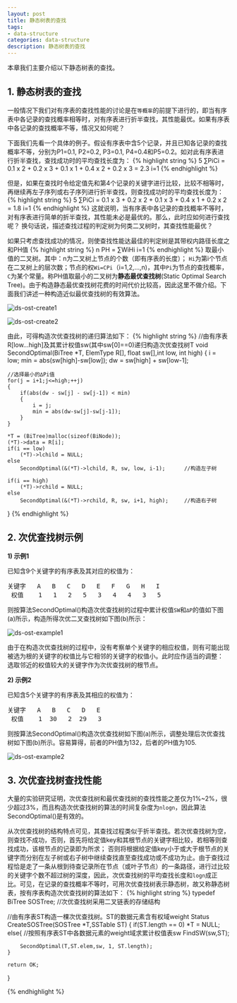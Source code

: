 ```yaml
---
layout: post
title: 静态树表的查找
tags:
- data-structure
categories: data-structure
description: 静态树表的查找
---
```



本章我们主要介绍以下静态树表的查找。


<!-- more -->

## 1. 静态树表的查找

一般情况下我们对有序表的查找性能的讨论是在```等概率```的前提下进行的，即当有序表中各记录的查找概率相等时，对有序表进行折半查找，其性能最优。如果有序表中各记录的查找概率不等，情况又如何呢？

下面我们先看一个具体的例子。假设有序表中含5个记录，并且已知各记录的查找概率不等，分别为P1=0.1, P2=0.2, P3=0.1, P4=0.4和P5=0.2。如对此有序表进行折半查找，查找成功时的平均查找长度为：
{% highlight string %}
5
∑PiCi = 0.1 x 2 +  0.2 x 3 + 0.1 x 1 + 0.4 x 2 + 0.2 x 3 = 2.3
i=1
{% endhighlight %}

但是，如果在查找时令给定值先和第4个记录的关键字进行比较，比较不相等时，再继续再左子序列或右子序列进行折半查找，则查找成功时的平均查找长度为：
{% highlight string %}
5
∑PiCi = 0.1 x 3 +  0.2 x 2 + 0.1 x 3 + 0.4 x 1 + 0.2 x 2 = 1.8
i=1
{% endhighlight %}
这就说明，当有序表中各记录的查找概率不等时，对有序表进行简单的折半查找，其性能未必是最优的。那么，此时应如何进行查找呢？ 换句话说，描述查找过程的判定树为何类二叉树时，其查找性能最优？

如果只考虑查找成功的情况，则使查找性能达最佳的判定树是其带权内路径长度之和PH值
{% highlight string %}
     n
PH = ∑WiHi 
     i=1
{% endhighlight %}
取最小值的二叉树。其中：n为二叉树上节点的个数（即有序表的长度）； ```Hi```为第i个节点在二叉树上的层次数；节点的权```Wi=CPi```（i=1,2,...,n)，其中```Pi```为节点的查找概率，```C```为某个常量。称PH值取最小的二叉树为**静态最优查找树**(Static Optimal Search Tree)。由于构造静态最优查找树花费的时间代价比较高，因此这里不做介绍。下面我们讲述一种构造近似最优查找树的有效算法。

![ds-ost-create1](https://ivanzz1001.github.io/records/assets/img/data_structure/ds_ost_create1.jpg)

![ds-ost-create2](https://ivanzz1001.github.io/records/assets/img/data_structure/ds_ost_create2.jpg)

由此，可得构造次优查找树的递归算法如下：
{% highlight string %}
//由有序表R[low...high]及其累计权值sw(其中sw[0]==0)递归构造次优查找树T
void SecondOptimal(BiTree *T, ElemType R[], float sw[],int low, int high)
{
	i = low;
	min = abs(sw[high]-sw[low]);
	dw = sw[high] + sw[low-1];

	//选择最小的∆Pi值
	for(j = i+1;j<=high;++j)    
	{
		if(abs(dw - sw[j] - sw[j-1]) < min)
		{
			i = j;
			min = abs(dw-sw[j]-sw[j-1]);
		}
	}

	*T = (BiTree)malloc(sizeof(BiNode));
	(*T)->data = R[i];
	if(i == low)
		(*T)->lchild = NULL;
	else
		SecondOptimal(&(*T)->lchild, R, sw, low, i-1);		//构造左子树

	if(i == high)
		(*T)->rchild = NULL;
	else
		SecondOptimal(&(*T)->rchild, R, sw, i+1, high);		//构造右子树
}
{% endhighlight %}


## 2. 次优查找树示例


**1) 示例1**

已知含9个关键字的有序表及其对应的权值为：
<pre>
关键字   A   B   C   D   E   F   G   H   I
 权值    1   1   2   5   3   4   4   3   5
</pre>
则按算法SecondOptimal()构造次优查找树的过程中累计权值```SW```和```∆P```的值如下图(a)所示，构造所得次优二叉查找树如下图(b)所示：

![ds-ost-example1](https://ivanzz1001.github.io/records/assets/img/data_structure/ds_ost_example1.jpg)

由于在构造次优查找树的过程中，没有考察单个关键字的相应权值，则有可能出现被选为根的关键字的权值比与它相邻的关键字的权值小。此时应作适当的调整： 选取邻近的权值较大的关键字作为次优查找树的根节点。

**2) 示例2**

已知含5个关键字的有序表及其相应的权值为：
<pre>
关键字   A   B   C   D   E   
 权值    1  30   2  29   3   
</pre>
则按算法SecondOptimal()构造次优查找树如下图(a)所示，调整处理后次优查找树如下图(b)所示。容易算得，前者的PH值为132，后者的PH值为105.

![ds-ost-example2](https://ivanzz1001.github.io/records/assets/img/data_structure/ds_ost_example2.jpg)


## 3. 次优查找树查找性能

大量的实验研究证明，次优查找树和最优查找树的查找性能之差仅为1%~2%，很少超过3%，而且构造次优查找树的算法的时间复杂度为```nlogn```，因此算法SecondOptimal()是有效的。

从次优查找树的结构特点可见，其查找过程类似于折半查找。若次优查找树为空，则查找不成功，否则，首先将给定值key和其根节点的关键字相比较，若相等则查找成功，该根节点的记录即为所求； 否则将根据给定值key小于或大于根节点的关键字而分别在左子树或右子树中继续查找直至查找成功或不成功为止。由于查找过程恰是走了一条从根到待查记录所在节点（或叶子节点）的一条路径，进行过比较的关键字个数不超过树的深度，因此，次优查找树的平均查找长度和```logn```成正比。可见，在记录的查找概率不等时，可用次优查找树表示静态树，故又称静态树表，按有序表构造次优查找树的算法如下：
{% highlight string %}
typedef BiTree SOSTree;		//次优查找树采用二叉链表的存储结构

//由有序表ST构造一棵次优查找树。ST的数据元素含有权域weight
Status CreateSOSTree(SOSTree *T,SSTable ST)
{
	if(ST.length == 0)
		*T = NULL;
	else{
		//按照有序表ST中各数据元素的weight域求累计权值表sw
		FindSW(sw,ST);

		SecondOptimal(T,ST.elem,sw, 1, ST.length);
	}

	return OK;
}


{% endhighlight %}

<br />
<br />


